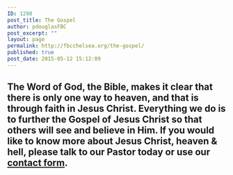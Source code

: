 ```yaml
---
ID: 1298
post_title: The Gospel
author: pdouglasFBC
post_excerpt: ""
layout: page
permalink: http://fbcchelsea.org/the-gospel/
published: true
post_date: 2015-05-12 15:12:09
---
```

<h2>The Word of God, the Bible, makes it clear that there is only one way to heaven, and that is through faith in <strong>Jesus Christ</strong>. Everything we do is to further the <strong>Gospel of Jesus Christ</strong> so that others will see and believe in Him. If you would like to know more about <strong>Jesus Christ</strong>, heaven &amp; hell, please talk to our Pastor today or use our <strong><a href="http://fbcchelsea.org/contact-us/">contact form</a></strong>.</h2>